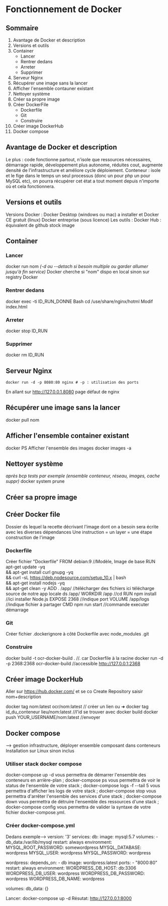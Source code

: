 # Fonctionnement de Docker 

## Sommaire   

1. Avantage de Docker et description
2. Versions et outils
3. Container 
    * Lancer
    * Rentrer dedans
    * Arreter
    * Supprimer
4. Serveur Nginx
5. Récupérer une image sans la lancer 
6. Afficher l'ensemble contauner existant 
7. Nettoyer système 
8. Créer sa propre image
9. Créer DockerFile
   * Dockerfile
   * Git
   * Construire
10. Créer image DockerHub
11. Docker compose

## Avantage de Docker et description
Le plus : code fonctionne partout, n'isole que ressources nécessaires, démarrage rapide, développement plus autonome, réduites cout, augmente densité de l'infrastructure et améliore cycle déploiement.
Conteneur : isole et le fige dans le temps un seul processus (donc un pour php un pour MySQL etc), on pourra récupérer cet état a tout moment depuis n'importe où et cela fonctionnera. 

## Versions et outils 
Versions Docker : 
Docker Desktop (windows ou mac) a installer et Docker CE gratuit (linux)
Docker entreprise (sous licence)
Les outils : 
Docker Hub : équivalent de github stock image 

## Container
### Lancer
docker run nom *(-d ou --detach si besoin multiple ou garder allumer jusqu'à fin service)*
Docker cherche si "nom" dispo en local sinon sur registry Docker
### Rentrer dedans
docker exec -ti ID_RUN_DONNE Bash
cd /use/share/nginx/hotml
Modif index.html 
### Arreter
docker stop ID_RUN 
### Supprimer
docker rm ID_RUN

## Serveur Nginx

```
docker run -d -p 8080:80 nginx # -p : utilisation des ports
```
En allant sur http://127.0.0.1.8080 page défaut de nginx

## Récupérer une image sans la lancer 
docker pull nom

## Afficher l'ensemble container existant 
docker PS
Afficher l'ensemble des  images 
docker images -a

## Nettoyer système 
*après bcp tests par exemple (ensemble conteneur, réseau, images, cache suppr)*
docker system prune

## Créer sa propre image


## Créer Docker file
Dossier ds lequel la recette décrivant l'image dont on a besoin sera écrite avec les diverses dépendances 
Une instruction = un layer = une étape construction de l'image

### Dockerfile
Créer fichier "Dockerfile" 
FROM debian:9						//Modèle, Image de base
RUN apt-get update -yq \
&& apt-get install curl gnupg -yq \
&& curl -sL https://deb.nodesource.com/setup_10.x | bash \
&& apt-get install nodejs -yq \
&& apt-get clean -y
ADD . /app/							//télécharger des fichiers ici télécharge source de notre app locale ds /app/
WORKDIR /app						//cd
RUN npm install					//ici installer Node.js
EXPOSE 2368  						//indique port
VOLUME /app/logs    		//indique fichier à partager
CMD npm run start				//commande executer démarrage

### Git
Créer fichier .dockerignore à côté Dockerfile avec
node_modules
.git

### Construire
docker build -t ocr-docker-build .           //. car Dockerfile à la racine
docker run -d -p 2368:2368 ocr-docker-build  //accessible http://127.0.0.1:2368

## Créer image DockerHub
Aller sur  https://hub.docker.com/ et se co
Create Repository saisir nom+description

docker tag nom:latest ocr/nom:latest                // créer un lien
ou ➜ docker tag id_du_conteneur lieu/nom:latest    //l'id se  trouver avec docker build
docker push YOUR_USERNAME/nom:latest                //envoyer

## Docker compose
--> gestion infrastructure, déployer ensemble composant dans conteneurs 
Installation sur Linux sinon inclus 

### Utiliser stack docker compose
docker-compose up -d vous permettra de démarrer l'ensemble des conteneurs en arrière-plan ;
docker-compose ps vous permettra de voir le status de l'ensemble de votre stack ;
docker-compose logs -f --tail 5 vous permettra d'afficher les logs de votre stack ;
docker-compose stop vous permettra d'arrêter l'ensemble des services d'une stack ;
docker-compose down vous permettra de détruire l'ensemble des ressources d'une stack ;
docker-compose config vous permettra de valider la syntaxe de votre fichier docker-compose.yml.

### Créer docker-compose.yml
Dedans exemple-->
version: '3'
services:
  db:
    image: mysql:5.7
    volumes:
      - db_data:/var/lib/mysql
    restart: always
    environment:
      MYSQL_ROOT_PASSWORD: somewordpress
      MYSQL_DATABASE: wordpress
      MYSQL_USER: wordpress
      MYSQL_PASSWORD: wordpress
    
  wordpress:
    depends_on:
      - db
    image: wordpress:latest
    ports:
      - "8000:80"
    restart: always
    environment:
      WORDPRESS_DB_HOST: db:3306
      WORDPRESS_DB_USER: wordpress
      WORDPRESS_DB_PASSWORD: wordpress
      WORDPRESS_DB_NAME: wordpress

volumes:
  db_data: {}
  
Lancer:
docker-compose up -d
Résutat:
http://127.0.0.1:8000
